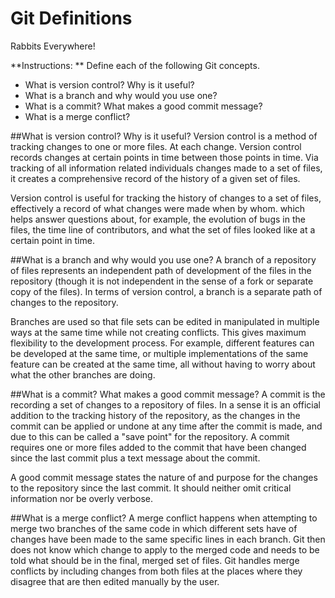# Git Definitions

Rabbits Everywhere!

**Instructions: ** Define each of the following Git concepts.

* What is version control?  Why is it useful?
* What is a branch and why would you use one?
* What is a commit? What makes a good commit message?
* What is a merge conflict?

##What is version control?  Why is it useful?
Version control is a method of tracking changes to one or more files. At each change. Version control records changes at certain points in time between those points in time. Via tracking of all information related individuals changes made to a set of files, it creates a comprehensive record of the history of a given set of files.

Version control is useful for tracking the history of changes to a set of files, effectively a record of what changes were made when by whom. which helps answer questions about, for example, the evolution of bugs in the files, the time line of contributors, and what the set of files looked like at a certain point in time. 

##What is a branch and why would you use one?
A branch of a repository of files represents an independent path of development of the files in the repository (though it is not independent in the sense of a fork or separate copy of the files). In terms of version control, a branch is a separate path of changes to the repository. 

Branches are used so that file sets can be edited in manipulated in multiple ways at the same time while not creating conflicts. This gives maximum flexibility to the development process. For example, different features can be developed at the same time, or multiple implementations of the same feature can be created at the same time, all without having to worry about what the other branches are doing. 

##What is a commit? What makes a good commit message?
A commit is the recording a set of changes to a repository of files. In a sense it is an official addition to the tracking history of the repository, as the changes in the commit can be applied or undone at any time after the commit is made, and due to this can be called a "save point" for the repository. A commit requires one or more files added to the commit that have been changed since the last commit plus a text message about the commit.

A good commit message states the nature of and purpose for the changes to the repository since the last commit. It should neither omit critical information nor be overly verbose. 

##What is a merge conflict?
A merge conflict happens when attempting to merge two branches of the same code in which different sets have of changes have been made to the same specific lines in each branch. Git then does not know which change to apply to the merged code and needs to be told what should be in the final, merged set of files. Git handles merge conflicts by including changes from both files at the places where they disagree that are then edited manually by the user.